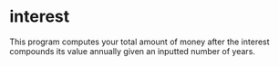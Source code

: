 # interest
This program computes your total amount of money after the interest compounds its value annually given an inputted number of years.
